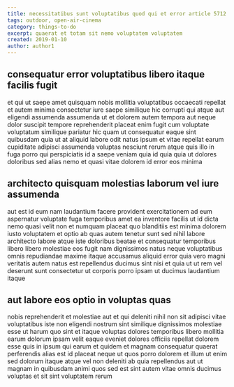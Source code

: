 ```yaml
---
title: necessitatibus sunt voluptatibus quod qui et error article 5712
tags: outdoor, open-air-cinema
category: things-to-do
excerpt: quaerat et totam sit nemo voluptatem voluptatem
created: 2019-01-10
author: author1
---
```


## consequatur error voluptatibus libero itaque facilis fugit

et qui ut saepe amet quisquam nobis mollitia voluptatibus occaecati repellat et autem minima consectetur iure saepe similique hic corrupti qui atque aut eligendi assumenda assumenda ut et dolorem autem tempora aut neque dolor suscipit tempore reprehenderit placeat enim fugit cum voluptate voluptatum similique pariatur hic quam ut consequatur eaque sint quibusdam quia ut at aliquid labore odit natus ipsum et vitae repellat earum cupiditate adipisci assumenda voluptas nesciunt rerum atque quis illo in fuga porro qui perspiciatis id a saepe veniam quia id quia quia ut dolores doloribus sed alias nemo et quasi vitae dolorem id error eos minima

## architecto quisquam molestias laborum vel iure assumenda

aut est id eum nam laudantium facere provident exercitationem ad eum aspernatur voluptate fuga temporibus amet ea inventore facilis ut id dicta nemo quasi velit non et numquam placeat quo blanditiis est minima dolorem iusto voluptatem et optio ab quas autem tenetur sunt sed nihil labore architecto labore atque iste doloribus beatae et consequatur temporibus libero libero molestiae eos fugit nam dignissimos natus neque voluptatibus omnis repudiandae maxime itaque accusamus aliquid error quia vero magni veritatis autem natus est repellendus ducimus sint nisi et quia ut ut rem vel deserunt sunt consectetur ut corporis porro ipsam ut ducimus laudantium itaque

## aut labore eos optio in voluptas quas

nobis reprehenderit et molestiae aut et qui deleniti nihil non sit adipisci vitae voluptatibus iste non eligendi nostrum sint similique dignissimos molestiae esse ut harum quo sint et itaque voluptas dolores temporibus libero mollitia earum dolorum ipsam velit eaque eveniet dolores officiis repellat dolorem esse quis in ipsum qui earum et quidem et magnam consequatur quaerat perferendis alias est id placeat neque ut quos porro dolorem et illum ut enim sed dolorum itaque atque vel non deleniti ab quia repellendus aut ut magnam in quibusdam animi quos sed est sint autem vitae omnis ducimus voluptas et sit sint voluptatem rerum
